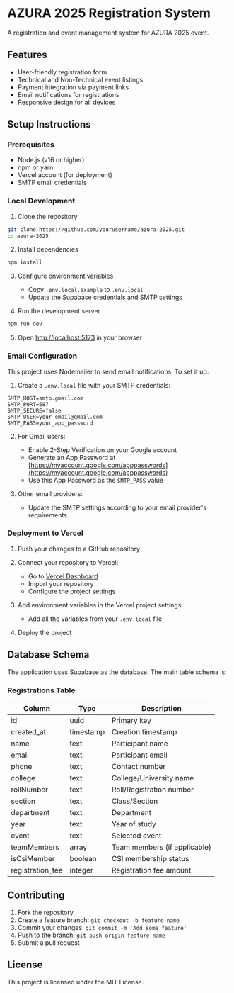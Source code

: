 # AZURA 2025 Registration System

A registration and event management system for AZURA 2025 event.

## Features

- User-friendly registration form
- Technical and Non-Technical event listings
- Payment integration via payment links
- Email notifications for registrations
- Responsive design for all devices

## Setup Instructions

### Prerequisites

- Node.js (v16 or higher)
- npm or yarn
- Vercel account (for deployment)
- SMTP email credentials

### Local Development

1. Clone the repository
```bash
git clone https://github.com/yourusername/azura-2025.git
cd azura-2025
```

2. Install dependencies
```bash
npm install
```

3. Configure environment variables
   - Copy `.env.local.example` to `.env.local`
   - Update the Supabase credentials and SMTP settings

4. Run the development server
```bash
npm run dev
```

5. Open [http://localhost:5173](http://localhost:5173) in your browser

### Email Configuration

This project uses Nodemailer to send email notifications. To set it up:

1. Create a `.env.local` file with your SMTP credentials:
```
SMTP_HOST=smtp.gmail.com
SMTP_PORT=587
SMTP_SECURE=false
SMTP_USER=your_email@gmail.com
SMTP_PASS=your_app_password
```

2. For Gmail users:
   - Enable 2-Step Verification on your Google account
   - Generate an App Password at [https://myaccount.google.com/apppasswords](https://myaccount.google.com/apppasswords)
   - Use this App Password as the `SMTP_PASS` value

3. Other email providers:
   - Update the SMTP settings according to your email provider's requirements

### Deployment to Vercel

1. Push your changes to a GitHub repository

2. Connect your repository to Vercel:
   - Go to [Vercel Dashboard](https://vercel.com)
   - Import your repository
   - Configure the project settings

3. Add environment variables in the Vercel project settings:
   - Add all the variables from your `.env.local` file

4. Deploy the project

## Database Schema

The application uses Supabase as the database. The main table schema is:

### Registrations Table

| Column           | Type      | Description                        |
|------------------|-----------|------------------------------------|
| id               | uuid      | Primary key                        |
| created_at       | timestamp | Creation timestamp                 |
| name             | text      | Participant name                   |
| email            | text      | Participant email                  |
| phone            | text      | Contact number                     |
| college          | text      | College/University name            |
| rollNumber       | text      | Roll/Registration number           |
| section          | text      | Class/Section                      |
| department       | text      | Department                         |
| year             | text      | Year of study                      |
| event            | text      | Selected event                     |
| teamMembers      | array     | Team members (if applicable)       |
| isCsiMember      | boolean   | CSI membership status              |
| registration_fee | integer   | Registration fee amount            |

## Contributing

1. Fork the repository
2. Create a feature branch: `git checkout -b feature-name`
3. Commit your changes: `git commit -m 'Add some feature'`
4. Push to the branch: `git push origin feature-name`
5. Submit a pull request

## License

This project is licensed under the MIT License. 